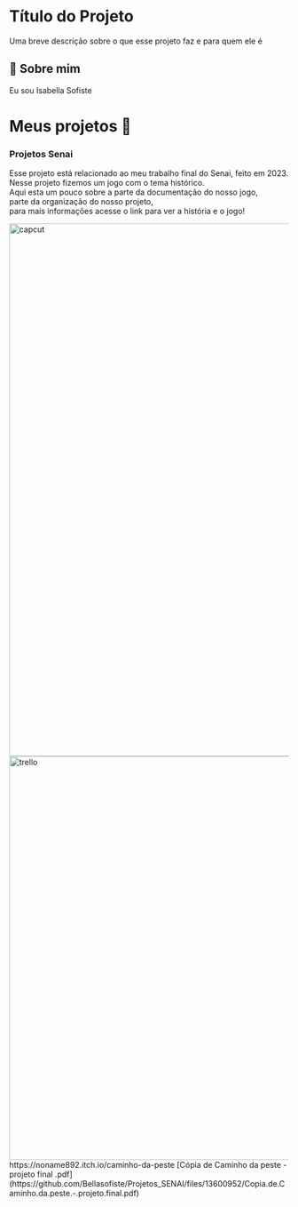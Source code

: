 
# Título do Projeto

Uma breve descrição sobre o que esse projeto faz e para quem ele é


## 🚀 Sobre mim
Eu sou Isabella Sofiste 

# Meus projetos 👋
### Projetos Senai 
Esse projeto está relacionado ao meu trabalho final do Senai, feito em 2023.
Nesse projeto fizemos um jogo com o tema histórico. Aqui esta um pouco sobre a parte da documentação do nosso jogo, parte da organização do nosso projeto,
para mais informações acesse o link para ver a história e o jogo!

<img width="959" alt="capcut" src="https://github.com/Bellasofiste/Projetos_SENAI/assets/153190382/87ed8361-c340-48de-a737-95ee31736bf4">
<img width="727" alt="trello" src="https://github.com/Bellasofiste/Projetos_SENAI/assets/153190382/5390fa06-a86f-4e8a-87a5-93eecf4f4a18">
https://noname892.itch.io/caminho-da-peste
[Cópia de Caminho da peste - projeto final .pdf](https://github.com/Bellasofiste/Projetos_SENAI/files/13600952/Copia.de.Caminho.da.peste.-.projeto.final.pdf)
